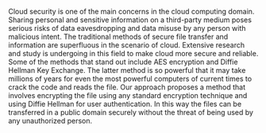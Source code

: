 Cloud security is one of the main concerns in the cloud computing domain. Sharing personal and sensitive information on a third-party medium poses serious risks of data eavesdropping and data misuse by any person with malicious intent. The traditional methods of secure file transfer and information are superfluous in the scenario of cloud. Extensive research and study is undergoing in this field to make cloud more secure and reliable. Some of the methods that stand out include AES encryption and Diffie Hellman Key Exchange. The latter method is so powerful that it may take millions of years for even the most powerful computers of current times to crack the code and reads the file. Our approach proposes a method that involves encrypting the file using any standard encryption technique and using Diffie Hellman for user authentication. In this way the files can be transferred in a public domain securely without the threat of being used by any unauthorized person.
